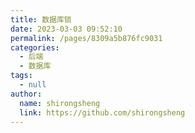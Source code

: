 ```yaml
---
title: 数据库锁
date: 2023-03-03 09:52:10
permalink: /pages/8309a5b876fc9031
categories: 
  - 后端
  - 数据库
tags: 
  - null
author: 
  name: shirongsheng
  link: https://github.com/shirongsheng
---
```


## 
